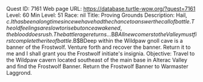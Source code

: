 Quest ID: 7161
Web page URL: https://database.turtle-wow.org/?quest=7161
Level: 60
Min Level: 51
Race: nil
Title: Proving Grounds
Description: Hail, $c. It has been a long time since we have had the chance to answer the call of battle. The old feelings are slow to rise but once awakened, the blood does rush. The battle rage returns...$B$BAll newcomers to the Valley must first complete the rite of battle.$B$BDeep within the Wildpaw gnoll cave is a banner of the Frostwolf. Venture forth and recover the banner. Return it to me and I shall grant you the Frostwolf initiate's insignia.
Objective: Travel to the Wildpaw cavern located southeast of the main base in Alterac Valley and find the Frostwolf Banner. Return the Frostwolf Banner to Warmaster Laggrond. 

